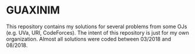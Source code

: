 # GUAXINIM
This repository contains my solutions for several problems from some OJs (e.g. UVa, URI, CodeForces). The intent of this repository is just for my own organization. Almost all solutions were coded between 03/2018 and 08/2018.
